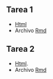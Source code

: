 ## Tarea 1
+ [Html](https://federicodaverio.github.io/SeriesDeTiempo/Tarea_1_TS_Federico_Daverio.html) 
+ Archivo [Rmd](https://federicodaverio.github.io/SeriesDeTiempo/Tarea_1_TS_Federico_Daverio.Rmd)

## Tarea 2
+ [Html](https://federicodaverio.github.io/SeriesDeTiempo/Tarea_2_TS_Federico_Daverio.html). 
+ Archivo [Rmd](https://federicodaverio.github.io/SeriesDeTiempo/Tarea_2_TS_Federico_Daverio.Rmd)
